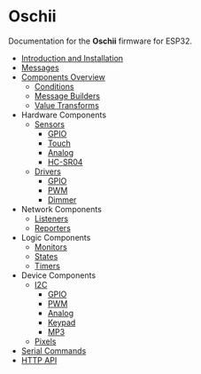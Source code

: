 # Oschii

Documentation for the **Oschii** firmware for ESP32.

- [Introduction and Installation](./docs/01.Introduction.md)
- [Messages](./docs/02.Messages.md)
- [Components Overview](./docs/03.Components.md)
    - [Conditions](./docs/03a.Conditions.md)
    - [Message Builders](./docs/03b.MessageBuilders.md)
    - [Value Transforms](./docs/03c.ValueTransforms.md)
- Hardware Components
    - [Sensors](./docs/04.Sensors.md)
        - [GPIO](./docs/04a.GpioSensors.md)
        - [Touch](./docs/04b.TouchSensors.md)
        - [Analog](./docs/04c.AnalogSensors.md)
        - [HC-SR04](./docs/04d.HCSR04Sensors.md)
    - [Drivers](./docs/05.Drivers.md)
        - [GPIO](./docs/05a.GpioDrivers.md)
        - [PWM](./docs/05b.PwmDrivers.md)
        - [Dimmer](./docs/05c.DimmerDrivers.md)
- Network Components
    - [Listeners](./docs/06.Listeners.md)
    - [Reporters](./docs/07.Reporters.md)
- Logic Components
    - [Monitors](./docs/08.Monitors.md)
    - [States](./docs/09.States.md)
    - [Timers](./docs/10.Timers.md)
- Device Components
    - [I2C](./docs/11.I2C.md)
        - [GPIO](./docs/11a.GpioI2C.md)
        - [PWM](./docs/11b.PwmI2C.md)
        - [Analog](./docs/11c.AnalogI2C.md)
        - [Keypad](./docs/11d.KeypadI2C.md)
        - [MP3](./docs/11e.MP3I2C.md)
    - [Pixels](./docs/12.Pixels.md)
- [Serial Commands](./docs/13.SerialCommands.md)
- [HTTP API](./docs/14.HTTPAPI.md)




